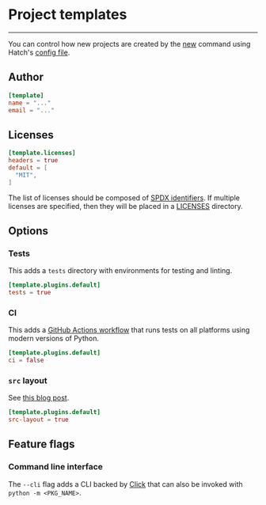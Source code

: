 # Project templates

-----

You can control how new projects are created by the [new](../cli/reference.md#hatch-new) command using Hatch's [config file](hatch.md).

## Author

```toml tab="config.toml"
[template]
name = "..."
email = "..."
```

## Licenses

```toml tab="config.toml"
[template.licenses]
headers = true
default = [
  "MIT",
]
```

The list of licenses should be composed of [SPDX identifiers](https://spdx.org/licenses/). If multiple licenses are specified, then they will be placed in a [LICENSES](https://reuse.software/faq/#multi-licensing) directory.

## Options

### Tests

This adds a `tests` directory with environments for testing and linting.

```toml tab="config.toml"
[template.plugins.default]
tests = true
```

### CI

This adds a [GitHub Actions workflow](https://docs.github.com/en/actions/learn-github-actions/understanding-github-actions#workflows) that runs tests on all platforms using modern versions of Python.

```toml tab="config.toml"
[template.plugins.default]
ci = false
```

### `src` layout

See [this blog post](https://blog.ionelmc.ro/2014/05/25/python-packaging/).

```toml tab="config.toml"
[template.plugins.default]
src-layout = true
```

## Feature flags

### Command line interface

The `--cli` flag adds a CLI backed by [Click](https://github.com/pallets/click) that can also be invoked with `python -m <PKG_NAME>`.
